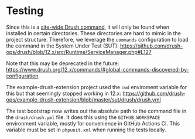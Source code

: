 # Testing
Since this is a [site-wide Drush command](https://docs.drush.org/en/latest/commands/#site-wide-commands), it will only be found when installed in certain directories. These directories are hard to mimic in the project structure. Therefore, we leverage the `commands` configuration to load the command in the System Under Test (SUT): https://github.com/drush-ops/drush/blob/12.x/src/Runtime/ServiceManager.php#L127

Note that this may be deprecated in the future: https://www.drush.org/12.x/commands/#global-commands-discovered-by-configuration

The example-drush-extension project used the `cwd` enviroment variable for this but that seemingly stopped working in 12.x: https://github.com/drush-ops/example-drush-extension/blob/master/sut/drush/drush.yml

The test bootstrap now writes out the absolute path to the command file in the `drush/drush.yml` file. It does this using the `GITHUB_WORKSPACE` environment variable, mostly for convenience in GitHub Actions CI. This variable must be set in `phpunit.xml` when running the tests locally.
